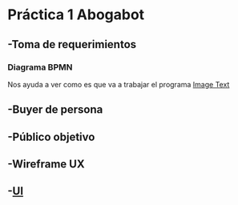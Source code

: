 # Práctica 1 Abogabot 


## -Toma de requerimientos 
### Diagrama BPMN
Nos ayuda a ver como es que va a trabajar el programa
[Image Text](https://github.com/davi3004/Practicas-Launch-X/blob/main/Practica%201/Recursos/Toma%20de%20requerimientos/Diagrama.jpg?raw=true)
   
## -Buyer de persona
## -Público objetivo
## -Wireframe UX
## -[UI](https://www.figma.com/file/NFV30enb6A0a1VDAuxONsP/Ui-Pr%C3%A1ctica-1?node-id=0%3A1)
